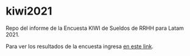 # kiwi2021

Repo del informe de la Encuesta KIWI de Sueldos de RRHH para Latam 2021.

Para ver los resultados de la encuesta ingresa [en este link](https://rpubs.com/Data4HR/encuesta-kiwi-2021).
